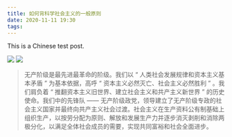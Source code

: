```yaml
---
title: 如何背科学社会主义的一般原则
date: 2020-11-11 19:30
tags:
---
```


This is a Chinese test post.

![](http://img04.sogoucdn.com/app/a/100520146/073e29b6701ea5f557e427ff35d587f6)
![](http://img04.sogoucdn.com/app/a/100520146/e3ba5b9492d5d48b769a4a0901dd803b)


>无产阶级是最先进最革命的阶级。我们以 “ 人类社会发展规律和资本主义基本矛盾 ” 为基本依据，高呼 “ 资本主义必然灭亡、社会主义必然胜利 ” 。我们肩负着 “ 推翻资本主义旧世界、建立社会主义和共产主义新世界 ” 的历史使命。我们中的先锋队 —— 无产阶级政党，领导建立了无产阶级专政的社会主义国家并最终向共产主义社会过渡。社会主义在生产资料公有制基础上组织生产，以按劳分配为原则、解放和发展生产力并逐步消灭剥削和消除两极分化，以满足全体社会成员的需要，实现共同富裕和社会全面进步。
